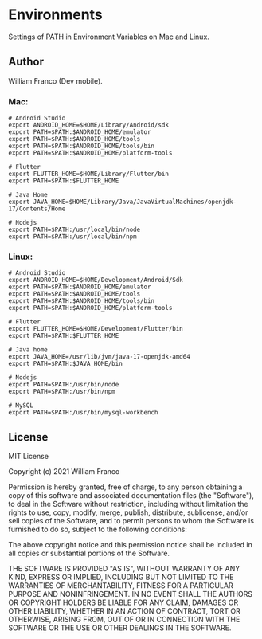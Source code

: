 # Environments

Settings of PATH in Environment Variables on Mac and Linux.

## Author

William Franco (Dev mobile).

### Mac:

```
# Android Studio
export ANDROID_HOME=$HOME/Library/Android/sdk
export PATH=$PATH:$ANDROID_HOME/emulator
export PATH=$PATH:$ANDROID_HOME/tools
export PATH=$PATH:$ANDROID_HOME/tools/bin
export PATH=$PATH:$ANDROID_HOME/platform-tools

# Flutter
export FLUTTER_HOME=$HOME/Library/Flutter/bin
export PATH=$PATH:$FLUTTER_HOME

# Java Home
export JAVA_HOME=$HOME/Library/Java/JavaVirtualMachines/openjdk-17/Contents/Home

# Nodejs
export PATH=$PATH:/usr/local/bin/node
export PATH=$PATH:/usr/local/bin/npm
```

### Linux:

```
# Android Studio
export ANDROID_HOME=$HOME/Development/Android/Sdk
export PATH=$PATH:$ANDROID_HOME/emulator
export PATH=$PATH:$ANDROID_HOME/tools
export PATH=$PATH:$ANDROID_HOME/tools/bin
export PATH=$PATH:$ANDROID_HOME/platform-tools

# Flutter
export FLUTTER_HOME=$HOME/Development/Flutter/bin
export PATH=$PATH:$FLUTTER_HOME

# Java home
export JAVA_HOME=/usr/lib/jvm/java-17-openjdk-amd64
export PATH=$PATH:$JAVA_HOME/bin

# Nodejs
export PATH=$PATH:/usr/bin/node
export PATH=$PATH:/usr/bin/npm

# MySQL
export PATH=$PATH:/usr/bin/mysql-workbench
```

## License

MIT License

Copyright (c) 2021 William Franco

Permission is hereby granted, free of charge, to any person obtaining a copy
of this software and associated documentation files (the "Software"), to deal
in the Software without restriction, including without limitation the rights
to use, copy, modify, merge, publish, distribute, sublicense, and/or sell
copies of the Software, and to permit persons to whom the Software is
furnished to do so, subject to the following conditions:

The above copyright notice and this permission notice shall be included in all
copies or substantial portions of the Software.

THE SOFTWARE IS PROVIDED "AS IS", WITHOUT WARRANTY OF ANY KIND, EXPRESS OR
IMPLIED, INCLUDING BUT NOT LIMITED TO THE WARRANTIES OF MERCHANTABILITY,
FITNESS FOR A PARTICULAR PURPOSE AND NONINFRINGEMENT. IN NO EVENT SHALL THE
AUTHORS OR COPYRIGHT HOLDERS BE LIABLE FOR ANY CLAIM, DAMAGES OR OTHER
LIABILITY, WHETHER IN AN ACTION OF CONTRACT, TORT OR OTHERWISE, ARISING FROM,
OUT OF OR IN CONNECTION WITH THE SOFTWARE OR THE USE OR OTHER DEALINGS IN THE
SOFTWARE.

